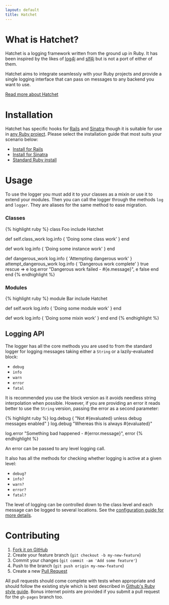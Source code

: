 ```yaml
---
layout: default
title: Hatchet
---
```


# What is Hatchet?

Hatchet is a logging framework written from the ground up in Ruby. It has been
inspired by the likes of [log4j](http://logging.apache.org/log4j/) and [slf4j](http://www.slf4j.org/)
but is not a port of either of them.

Hatchet aims to integrate seamlessly with your Ruby projects and provide a
single logging interface that can pass on messages to any backend you want to
use.

[Read more about Hatchet](/hatchet/about.html)

# Installation

Hatchet has specific hooks for [Rails](/hatchet/install/rails.html) and
[Sinatra](/hatchet/install/sinatra.html) though it is suitable for use in
[any Ruby project](/hatchet/install/ruby.html). Please select the installation
guide that most suits your scenario below:

 * [Install for Rails](/hatchet/install/rails.html)
 * [Install for Sinatra](/hatchet/install/sinatra.html)
 * [Standard Ruby install](/hatchet/install/ruby.html)

# Usage

To use the logger you must add it to your classes as a mixin or use it to extend
your modules. Then you can call the logger through the methods `log` and
`logger`. They are aliases for the same method to ease migration.

### Classes

{% highlight ruby %}
class Foo
  include Hatchet

  def self.class_work
    log.info { 'Doing some class work' }
  end

  def work
    log.info { 'Doing some instance work' }
  end

  def dangerous_work
    log.info { 'Attempting dangerous work' }
    attempt_dangerous_work
    log.info { 'Dangerous work complete' }
    true
  rescue => e
    log.error "Dangerous work failed - #{e.message}", e
    false
  end
end
{% endhighlight %}

### Modules

{% highlight ruby %}
module Bar
  include Hatchet

  def self.work
    log.info { 'Doing some module work' }
  end

  def work
    log.info { 'Doing some mixin work' }
  end
end
{% endhighlight %}

## Logging API

The logger has all the core methods you are used to from the standard logger for
logging messages taking either a `String` or a lazily-evaluated block:

 * `debug`
 * `info`
 * `warn`
 * `error`
 * `fatal`

It is recommended you use the block version as it avoids needless string
interpolation when possible. However, if you are providing an error it reads
better to use the `String` version, passing the error as a second parameter:

{% highlight ruby %}
log.debug { "Not #{evaluated} unless debug messages enabled" }
log.debug "Whereas this is always #{evaluated}"

log.error "Something bad happened - #{error.message}", error
{% endhighlight %}

An error can be passed to any level logging call.

It also has all the methods for checking whether logging is active at a given
level:

 * `debug?`
 * `info?`
 * `warn?`
 * `error?`
 * `fatal?`

The level of logging can be controlled down to the class level and each message
can be logged to several locations. See the
[configuration guide for more details](http://gshutler.github.com/hatchet/configuration.html).

# Contributing

1. [Fork it on GitHub](https://github.com/gshutler/hatchet)
2. Create your feature branch (`git checkout -b my-new-feature`)
3. Commit your changes (`git commit -am 'Add some feature'`)
4. Push to the branch (`git push origin my-new-feature`)
5. Create a new [Pull Request](https://github.com/gshutler/hatchet/pulls)

All pull requests should come complete with tests when appropriate and should
follow the existing style which is best described in
[Github's Ruby style guide](https://github.com/styleguide/ruby/). Bonus internet
points are provided if you submit a pull request for the `gh-pages` branch too.
